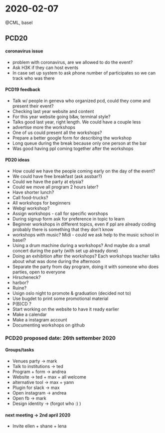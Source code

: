 # 2020-02-07

@CML, basel

## PCD20

#### coronavirus issue
* problem with coronavirus, are we allowed to do the event?
* Ask H3K if they can host events
* In case set up system to ask phone number of participates so we can track who was there

#### PCD19 feedback
* Talk w/ people in geneva who organized pcd, could they come and present their event?
* Checking last year website and content
* For this year website going b&w, terminal style?
* Talks good last year, right length. We could have a couple less
* advertise more the workshops
* One of us could present all the workshops?
* Prepare a better google form for describing the workshop
* Long queue during the break because only one person at the bar
* Was good having ppl coming together after the workshops

#### PD20 ideas
* How could we have the people coming early on the day of the event?
* We could have free breakfast (ask assbar?)
* Could we have the party at elysia?
* Could we move all program 2 hours later?
* Have shorter lunch?
* Call food-trucks?
* All workshops for beginners
* Webgl workshop?
* Assign workshops - call for specific worshops
* During signup form ask for preference in topic to learn
* Beginner workshops in different topics, even if ppl are already coding probably there is something that they don’t know
* workshops with music? Midi - could we ask help to the music school in basel?
* Using a drum machine during a workshops? And maybe do a small concert during the party (with set up already done)
* Doing an exhibition after the workshops? Each workshops teacher talks about what was done during the afternoon
* Separate the party from day program, doing it with someone who does parties, open to everyone
* Hirscheneck?
* harbor?
* Ruine?
* Usign oslo night to promote & graduation (decided not to)
* Use bugdet to print some promotional material
* P(B)CD ?
* Start working on the website to have it ready earlier
* Make a calendar
* Make a instagram account
* Documenting workshops on github

### PCD20 proposed date: 26th settember 2020

#### Groups/tasks
* Venues party → mark
* Talk to institutions → ted
* Program + form → andrea
* Website → ted + max + all welcome
* alternative tool → max + yann 
* Plugin for slack → max
* Open instagram → andrea
* Open fb → mark
* Design identity → (forgot who :) )

#### next meeting → 2nd april 2020
* Invite ellen + shane + lena


